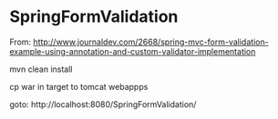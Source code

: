 SpringFormValidation
====================

From:
http://www.journaldev.com/2668/spring-mvc-form-validation-example-using-annotation-and-custom-validator-implementation

mvn clean install

cp war in target to tomcat webappps

goto: http://localhost:8080/SpringFormValidation/
